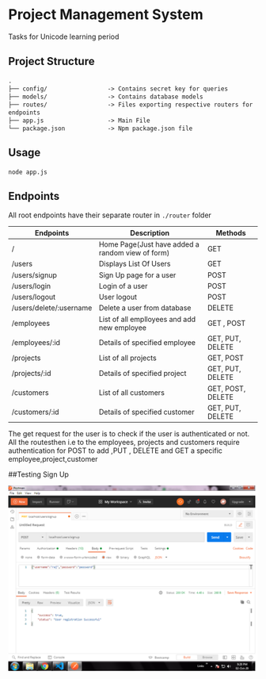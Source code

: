 # Project Management System
Tasks for Unicode learning period

## Project Structure

```
.
├── config/                 -> Contains secret key for queries
├── models/                 -> Contains database models
├── routes/                 -> Files exporting respective routers for endpoints
├── app.js                  -> Main File
└── package.json            -> Npm package.json file
```
## Usage
```
node app.js
```
## Endpoints
All root endpoints have their separate router in `./router` folder

|Endpoints              |Description                                                                    |Methods               |
|-----------------------|-------------------------------------------------------------------------------|----------------------|
|/                      |Home Page(Just have added a random view of form)                                                                    |GET                   |
|/users                 | Displays List Of Users                                                        |GET                   |
|/users/signup          |Sign Up page for a user                                                        |POST                 |
|/users/login           |Login of a user                                                                |POST                  |
|/users/logout          |User logout                                                                    |POST                  |
|/users/delete/:username|Delete a user from database                                                    |DELETE               |
|/employees             |List of all emplloyees and add new employee                                    |GET , POST           |
|/employees/:id         |Details of specified employee                                                  |GET, PUT, DELETE     |
|/projects              |List of all projects                                                           |GET, POST             |
|/projects/:id          |Details of specified project                                                   |GET, PUT, DELETE      |
|/customers             |List of all customers                                                          |GET, POST, DELETE     |
|/customers/:id         |Details of specified customer                                                  |GET, PUT, DELETE      |

The get request for the user is to check if the user is authenticated or not. All the routesthen i.e to the employees, projects and customers require authentication for  POST to add ,PUT , DELETE and GET a specific employee,project,customer                   

##Testing
Sign Up

<img src="screenshots/signup.jpg">

